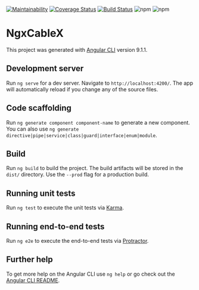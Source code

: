 [![Maintainability](https://api.codeclimate.com/v1/badges/eaa2e2d869c6dc1f6971/maintainability)](https://codeclimate.com/github/Code-Vedas/ngx-cable-x/maintainability)
[![Coverage Status](https://coveralls.io/repos/github/Code-Vedas/ngx-cable-x/badge.svg?branch=master)](https://coveralls.io/github/Code-Vedas/ngx-cable-x?branch=master)
[![Build Status](https://travis-ci.com/Code-Vedas/ngx-cable-x.svg?branch=master)](https://travis-ci.com/Code-Vedas/ngx-cable-x)
![npm](https://img.shields.io/npm/dw/ngx-cable-x)
![npm](https://img.shields.io/npm/v/ngx-cable-x)

# NgxCableX

This project was generated with [Angular CLI](https://github.com/angular/angular-cli) version 9.1.1.

## Development server

Run `ng serve` for a dev server. Navigate to `http://localhost:4200/`. The app will automatically reload if you change any of the source files.

## Code scaffolding

Run `ng generate component component-name` to generate a new component. You can also use `ng generate directive|pipe|service|class|guard|interface|enum|module`.

## Build

Run `ng build` to build the project. The build artifacts will be stored in the `dist/` directory. Use the `--prod` flag for a production build.

## Running unit tests

Run `ng test` to execute the unit tests via [Karma](https://karma-runner.github.io).

## Running end-to-end tests

Run `ng e2e` to execute the end-to-end tests via [Protractor](http://www.protractortest.org/).

## Further help

To get more help on the Angular CLI use `ng help` or go check out the [Angular CLI README](https://github.com/angular/angular-cli/blob/master/README.md).
